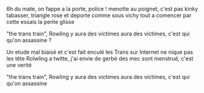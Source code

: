 6h du mate, on fappe a la porte, police ! 
menotte au poignet, c'est pas kinky
tabasser, triangle rose et deporte comme sous vichy
tout a comencer par cette essais la pente glisse 

"the trans train", Rowling y aura des victimes
aura des victimes, c'est qui qu'on assassine ?

Un etude mal biaisé et c'est fait enculé
les Trans sur Internet ne nique pas les tête
Rolwling a twitte, j'ai envie de gerbé
des mec sont menstrué, c'est une verité 

"the trans train", Rowling y aura des victimes
aura des victimes, c'est qui qu'on assassine

